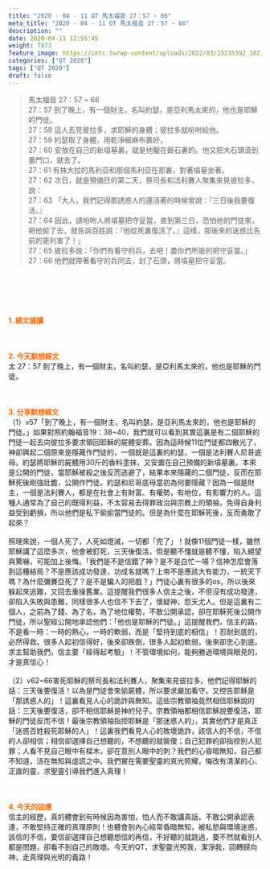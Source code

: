 ```yaml
---
title: "2020 - 04 - 11 QT 馬太福音 27：57 ~ 66"
meta_title: "2020 - 04 - 11 QT 馬太福音 27：57 ~ 66"
description: ""
date: 2020-04-11 12:55:45
weight: 7873
feature_image: https://cmtc.tw/wp-content/uploads/2022/03/15235392_10211799862337740_180693556567566654_o-1.webp
categories: ["QT 2020"]
tags: ["QT 2020"]
draft: false
---
```


<blockquote>馬太福音 27：57 ~ 66<br />
27：57 到了晚上，有一個財主，名叫約瑟，是亞利馬太來的，他也是耶穌的門徒。<br />
27：58 這人去見彼拉多，求耶穌的身體；彼拉多就吩咐給他。<br />
27：59 約瑟取了身體，用乾淨細麻布裹好，<br />
27：60 安放在自己的新墳墓裏，就是他鑿在磐石裏的。他又把大石頭滾到墓門口，就去了。<br />
27：61 有抹大拉的馬利亞和那個馬利亞在那裏，對著墳墓坐著。<br />
27：62 次日，就是預備日的第二天，祭司長和法利賽人聚集來見彼拉多，說：<br />
27：63 「大人，我們記得那誘惑人的還活著的時候曾說：『三日後我要復活。』<br />
27：64 因此，請吩咐人將墳墓把守妥當，直到第三日，恐怕他的門徒來，把他偷了去，就告訴百姓說：『他從死裏復活了。』這樣，那後來的迷惑比先前的更利害了！」<br />
27：65 彼拉多說：「你們有看守的兵，去吧！盡你們所能的把守妥當。」<br />
27：66 他們就帶著看守的兵同去，封了石頭，將墳墓把守妥當。</blockquote><br />
&nbsp;<br />
<br />
&nbsp;<br />
<br />
<span style="color: #ff6600;"><strong>1. </strong><strong>經文誦讀</strong></span><br />
<br />
<span style="color: #ff6600;"><strong> </strong></span><br />
<br />
<span style="color: #ff6600;"><strong>2. 今天默想</strong><strong>經文<br />
</strong></span>太 27：57 到了晚上，有一個財主，名叫約瑟，是亞利馬太來的，他也是耶穌的門徒。<br />
<br />
&nbsp;<br />
<br />
<span style="color: #ff6600;"><strong>3. 分享默想經文<br />
</strong></span>（1）v57「到了晚上，有一個財主，名叫約瑟，是亞利馬太來的，他也是耶穌的門徒。」如果對照約翰福音19：38~40，我們就可以看到其實這裏是有二個耶穌的門徒一起去向彼拉多要求領回耶穌的屍體安葬。因為這時候11位門徒都四散光了，神卻興起二個原來是隱藏作門徒的，一個就是這裏的約瑟，一個是法利賽人尼哥底母。約瑟將耶穌的屍體用30斤的香料塗抹，又安置在自己預備的新墳墓裏。本來是公開的門徒，當耶穌被殺之後反而逃避了，結果本來隱藏的二個門徒，反而在耶穌死後剛強壯膽，公開作門徒。約瑟和尼哥底母當初為何要隱藏？因為一個是財主，一個是法利賽人，都是在社會上有財富、有權勢，有地位，有影響力的人。這種人通常為了自己的既得利益，不太容易去得罪政治與宗教上的領袖，免得自身利益受到虧損，所以他們是私下偷偷當門徒的。但是為什麼在耶穌死後，反而勇敢了起來？<br />
<br />
照理來說，一個人死了，人死如燈滅，一切都「完了」！就像11個門徒一樣，雖然耶穌講了這麼多次，他會被釘死，三天後復活，但是聽不懂就是聽不懂，陷入絕望與驚嚇，可能加上後悔。「我們是不是信錯了神？是不是白忙一場？信神怎麼會落到這種結局？不是應該成功發達，功成名就嗎？上帝不是應該大有能力，一統天下嗎？為什麼彌賽亞死了？是不是騙人的把戲？」門徒心裏有很多的os，所以後來躲起來逃難，又回去重操舊業。這提醒我們很多人信主之後，不但沒有成功發達，卻陷入失敗與患難，同樣很多人也信不下去了，懷疑神，怨天尤人。但是這裏有二個人，之前為了錢、為了名，為了地位權勢，不敢公開承認，卻在耶穌死後公開作門徒，所以聖經公開地承認他們：「他也是耶穌的門徒。」這提醒我們，信主的路，不是看一時：一時的熱心，一時的軟弱，而是「堅持到底的相信」！忍耐到底的，必然得救。很多人起初信得好，後來卻跌倒，很多人起初軟弱，後來卻忠心到底。求主幫助我們，信主要「經得起考驗」！不管環境如何，能夠勝過環境與眼見的，才是真信心！<br />
<br />
（2）v62~66害死耶穌的祭司長和法利賽人，聚集來見彼拉多。他們記得耶穌的話：三天後要復活！以為是門徒會來偷屍體，所以要求嚴加看守。又控告耶穌是「那誘惑人的」！這裏看見人心的詭詐與無知。這些宗教領袖竟然相信耶穌說的話：三天後要復活，卻不相信耶穌是神的兒子。宗教領袖都相信耶穌說要復活，耶穌的門徒反而不信！最後宗教領袖指控耶穌是「那迷惑人的」，其實他們才是真正「迷惑百姓殺死耶穌的人」！這裏我們看見人心的敗壞詭詐，該信人的不信，不信的人卻相信；相信卻選擇自己想聽的，不想聽的就裝傻；自己犯罪的卻指控別人犯罪；人看不見自己眼中有樑木，卻在意別人眼中的刺？我們的心昏暗無知，自己都不知道，活在無知與虛謊之中。我們實在需要聖靈的真光照耀，悔改有清潔的心、正直的靈，求聖靈引導我們進入真理！<br />
<br />
<span style="color: #ff6600;"><strong> </strong></span><br />
<br />
<span style="color: #ff6600;"><strong>4. 今天的回應<br />
</strong></span>信主的經歷，真的體會到有時候因為害怕，怕人而不敢講真話，不敢公開承認表達，不敢堅持正確的真理原則！也體會到內心經常昏暗無知，被私慾與環境迷惑，該信的不信，要信卻選擇自己想聽想信的再信，不好聽的就跳過，要不然就看別人都是問題，卻看不到自己的敗壞。今天的QT，求聖靈光照我，潔淨我，回轉歸向神，走真理與光明的義路！
        